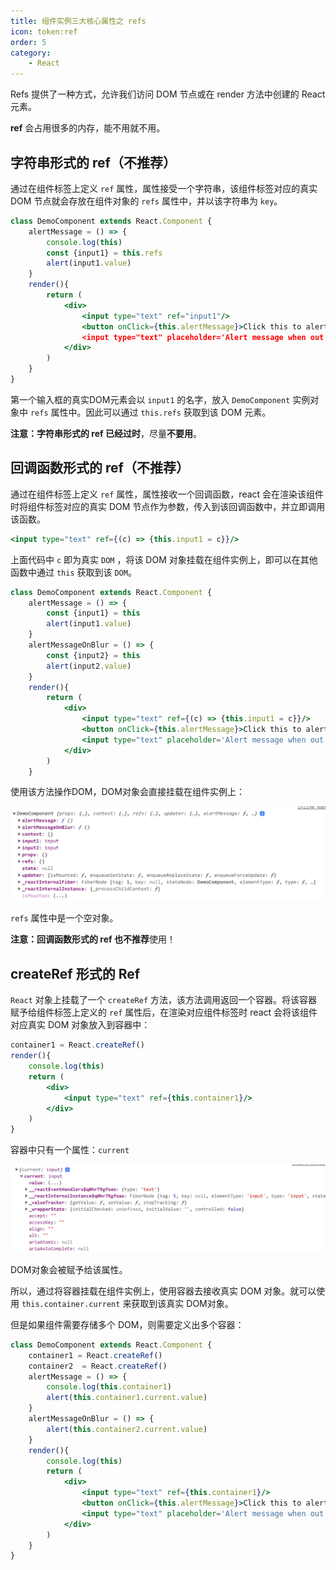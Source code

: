 ```yaml
---
title: 组件实例三大核心属性之 refs
icon: token:ref
order: 5
category:
    - React
---
```


Refs 提供了一种方式，允许我们访问 DOM 节点或在 render 方法中创建的 React 元素。

**ref** 会占用很多的内存，能不用就不用。

## 字符串形式的 ref（不推荐）

通过在组件标签上定义 `ref` 属性，属性接受一个字符串，该组件标签对应的真实 DOM 节点就会存放在组件对象的 `refs` 属性中，并以该字符串为 `key`。

````jsx
class DemoComponent extends React.Component {
    alertMessage = () => {
        console.log(this)
        const {input1} = this.refs
        alert(input1.value)
    }
    render(){
        return (
            <div>
                <input type="text" ref="input1"/>
                <button onClick={this.alertMessage}>Click this to alert message before</butt
                <input type="text" placeholder='Alert message when out of focus'/>
            </div>
        )
    }
}
````

第一个输入框的真实DOM元素会以 `input1` 的名字，放入 `DemoComponent` 实例对象中 `refs` 属性中。因此可以通过 `this.refs` 获取到该 DOM 元素。

**注意：字符串形式的 ref 已经过时**，尽量**不要用**。

## 回调函数形式的 ref（不推荐）

通过在组件标签上定义 `ref` 属性，属性接收一个回调函数，react 会在渲染该组件时将组件标签对应的真实 DOM 节点作为参数，传入到该回调函数中，并立即调用该函数。

````jsx
<input type="text" ref={(c) => {this.input1 = c}}/>
````

上面代码中 `c` 即为真实 `DOM` ，将该 DOM 对象挂载在组件实例上，即可以在其他函数中通过 `this` 获取到该 `DOM`。

````jsx
class DemoComponent extends React.Component {
    alertMessage = () => {
        const {input1} = this
        alert(input1.value)
    }
    alertMessageOnBlur = () => {
        const {input2} = this
        alert(input2.value)
    }
    render(){
        return (
            <div>
                <input type="text" ref={(c) => {this.input1 = c}}/>
                <button onClick={this.alertMessage}>Click this to alert message before</button>
                <input type="text" placeholder='Alert message when out of focus' ref={c => this.input2 = c} onBlur = {this.alertMessageOnBlur}/>
            </div>
        )
    }
````

使用该方法操作DOM，DOM对象会直接挂载在组件实例上：

<img src="../../../../../.vuepress/public/assets/images/web/framework/react/base/image-20220209211015836.png" alt="image-20220209211015836" style="zoom: 50%;" />

`refs` 属性中是一个空对象。

**注意：**回调函数形式的 ref 也**不推荐**使用！

## createRef 形式的 Ref

`React` 对象上挂载了一个 `createRef` 方法，该方法调用返回一个容器。将该容器赋予给组件标签上定义的 `ref` 属性后，在渲染对应组件标签时 react 会将该组件对应真实 DOM 对象放入到容器中：

````jsx
container1 = React.createRef()
render(){
    console.log(this)
    return (
        <div>
            <input type="text" ref={this.container1}/>
        </div>
    )
}
````

容器中只有一个属性：`current`

<img src="../../../../../.vuepress/public/assets/images/web/framework/react/base/image-20220209214326559.png" alt="image-20220209214326559" style="zoom:50%;" />

DOM对象会被赋予给该属性。

所以，通过将容器挂载在组件实例上，使用容器去接收真实 DOM 对象。就可以使用 `this.container.current` 来获取到该真实 DOM对象。

但是如果组件需要存储多个 DOM，则需要定义出多个容器：

````jsx
class DemoComponent extends React.Component {
    container1 = React.createRef()
    container2  = React.createRef()
    alertMessage = () => {
        console.log(this.container1)
        alert(this.container1.current.value)
    }
    alertMessageOnBlur = () => {
        alert(this.container2.current.value)
    }
    render(){
        console.log(this)
        return (
            <div>
                <input type="text" ref={this.container1}/>
                <button onClick={this.alertMessage}>Click this to alert message before</button>
                <input type="text" placeholder='Alert message when out of focus' onBlur = {this.alertMessageOnBlur} ref={this.container2}/>
            </div>
        )
    }
}
````